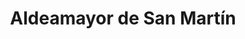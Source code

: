 ---
title: Aldeamayor de San Martín
url: /aldeamayor-de-san-martin/
latitude: 41.512
longitude: -4.641
---